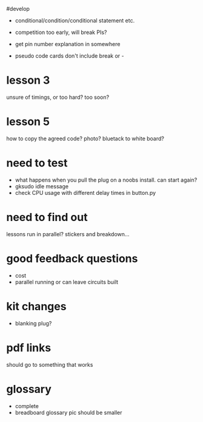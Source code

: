#develop

* conditional/condition/conditional statement etc.

* competition too early, will break PIs?

* get pin number explanation in somewhere

* pseudo code cards don't include break or -

# lesson 3

unsure of timings, or too hard? too soon?

# lesson 5

how to copy the agreed code? photo? bluetack to white board?

# need to test

* what happens when you pull the plug on a noobs install. can start again?
* gksudo idle message
* check CPU usage with different delay times in button.py

# need to find out

lessons run in parallel? stickers and breakdown...

# good feedback questions

* cost
* parallel running or can leave circuits built

# kit changes

* blanking plug?

# pdf links

should go to something that works

# glossary

* complete
* breadboard glossary pic should be smaller

